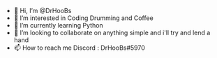 - 👋 Hi, I’m @DrHooBs
- 👀 I’m interested in Coding Drumming and Coffee
- 🌱 I’m currently learning Python
- 💞️ I’m looking to collaborate on anything simple and i'll try and lend a hand
- 📫 How to reach me Discord : DrHooBs#5970

<!---
DrHooBs/DrHooBs is a ✨ special ✨ repository because its `README.md` (this file) appears on your GitHub profile.
You can click the Preview link to take a look at your changes.
--->
